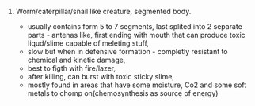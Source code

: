 1. Worm/caterpillar/snail like creature, segmented body.

   - usually contains form 5 to 7 segments,
     last splited into 2 separate parts - antenas like,
     first ending with mouth that can produce toxic liqud/slime capable of meleting stuff,
   - slow but when in defensive formation - completly resistant to chemical and kinetic damage,
   - best to figth with fire/lazer,
   - after killing, can burst with toxic sticky slime,
   - mostly found in areas that have some moisture, Co2 and some soft metals to chomp on(chemosynthesis as source of energy)
